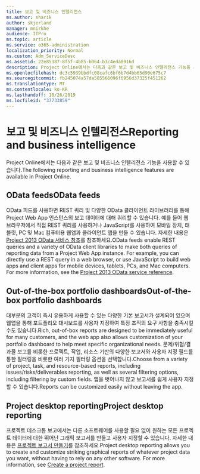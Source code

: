 ```yaml
---
title: 보고 및 비즈니스 인텔리전스
ms.author: sharik
author: skjerland
manager: mnirkhe
audience: ITPro
ms.topic: article
ms.service: o365-administration
localization_priority: Normal
ms.custom: Adm_ServiceDesc
ms.assetid: 22e85387-8f5f-4b85-b064-b3c4eda8916d
description: Project Online에서는 다음과 같은 보고 및 비즈니스 인텔리전스 기능을 사용할 수 있습니다.
ms.openlocfilehash: dc3c5939bbdfc08cafc6bf6b7d4bb65d90e675c7
ms.sourcegitcommit: fb245074a57da585566096f6956d37325f451262
ms.translationtype: MT
ms.contentlocale: ko-KR
ms.lasthandoff: 10/26/2019
ms.locfileid: "37733859"
---
```

# <a name="reporting-and-business-intelligence"></a><span data-ttu-id="1ceea-103">보고 및 비즈니스 인텔리전스</span><span class="sxs-lookup"><span data-stu-id="1ceea-103">Reporting and business intelligence</span></span>

<span data-ttu-id="1ceea-104">Project Online에서는 다음과 같은 보고 및 비즈니스 인텔리전스 기능을 사용할 수 있습니다.</span><span class="sxs-lookup"><span data-stu-id="1ceea-104">The following reporting and business intelligence features are available in Project Online.</span></span>
  
## <a name="odata-feeds"></a><span data-ttu-id="1ceea-105">OData feeds</span><span class="sxs-lookup"><span data-stu-id="1ceea-105">OData feeds</span></span>

<span data-ttu-id="1ceea-p101">OData 피드를 사용하면 REST 쿼리 및 다양한 OData 클라이언트 라이브러리를 통해 Project Web App 인스턴스의 보고 데이터에 대해 쿼리할 수 있습니다. 예를 들어 웹 브라우저에서 직접 REST 쿼리를 사용하거나 JavaScript를 사용하여 모바일 장치, 태블릿, PC 및 Mac 컴퓨터용 웹앱과 클라이언트 앱을 만들 수 있습니다. 자세한 내용은 [Project 2013 OData 서비스 참조](https://go.microsoft.com/fwlink/?LinkID=823655&amp;clcid=0x409)를 참조하세요.</span><span class="sxs-lookup"><span data-stu-id="1ceea-p101">OData feeds enable REST queries and a variety of OData client libraries to make both queries of reporting data from a Project Web App instance. For example, you can directly use a REST query in a web browser, or use JavaScript to build web apps and client apps for mobile devices, tablets, PCs, and Mac computers. For more information, see the [Project 2013 OData service reference](https://go.microsoft.com/fwlink/?LinkID=823655&amp;clcid=0x409).</span></span>
  
## <a name="out-of-the-box-portfolio-dashboards"></a><span data-ttu-id="1ceea-109">Out-of-the-box portfolio dashboards</span><span class="sxs-lookup"><span data-stu-id="1ceea-109">Out-of-the-box portfolio dashboards</span></span>

<span data-ttu-id="1ceea-110">대부분의 고객이 즉시 유용하게 사용할 수 있는 다양한 기본 보고서가 설계되어 있으며 웹앱을 통해 포트폴리오 대시보드를 사용자 지정하여 특정 조직의 요구 사항을 충족시킬 수도 있습니다.</span><span class="sxs-lookup"><span data-stu-id="1ceea-110">Rich, out-of-box reports are designed to be immediately useful for many customers, and the web app also allows customization of your portfolio dashboard to help meet specific organizational needs.</span></span> <span data-ttu-id="1ceea-111">문제/위험/결과물 보고를 비롯한 프로젝트, 작업, 리소스 기반의 다양한 보고서와 사용자 지정 필드를 통한 필터링을 비롯한 여러 가지 필터링 옵션을 선택합니다.</span><span class="sxs-lookup"><span data-stu-id="1ceea-111">Choose from a variety of project, task, and resource-based reports, including issues/risks/deliverables reporting, as well as several filtering options, including filtering by custom fields.</span></span> <span data-ttu-id="1ceea-112">앱을 벗어나지 않고 보고서를 쉽게 사용자 지정할 수 있습니다.</span><span class="sxs-lookup"><span data-stu-id="1ceea-112">Reports can be customized easily without leaving the app.</span></span> 
  
## <a name="project-desktop-reporting"></a><span data-ttu-id="1ceea-113">Project desktop reporting</span><span class="sxs-lookup"><span data-stu-id="1ceea-113">Project desktop reporting</span></span>

<span data-ttu-id="1ceea-p103">프로젝트 데스크톱 보고에서는 다른 소프트웨어를 사용할 필요 없이 원하는 모든 프로젝트 데이터에 대한 뛰어난 그래픽 보고서를 만들고 사용자 지정할 수 있습니다. 자세한 내용은 [프로젝트 보고서 만들기](https://go.microsoft.com/fwlink/?LinkID=823657&amp;clcid=0x409)를 참조하세요.</span><span class="sxs-lookup"><span data-stu-id="1ceea-p103">Project desktop reporting allows you to create and customize striking graphical reports of whatever project data you want, without having to rely on any other software. For more information, see [Create a project report](https://go.microsoft.com/fwlink/?LinkID=823657&amp;clcid=0x409).</span></span>
  
